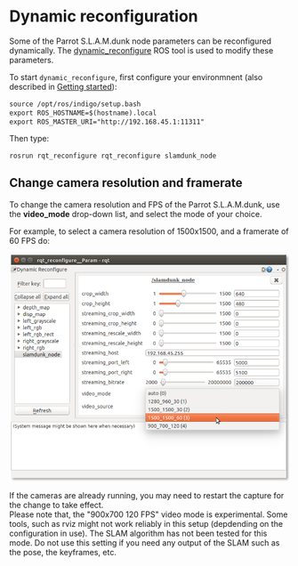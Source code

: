 # Dynamic reconfiguration

Some of the Parrot S.L.A.M.dunk node parameters can be reconfigured dynamically.
The [dynamic_reconfigure](http://wiki.ros.org/dynamic_reconfigure) ROS tool is used
to modify these parameters.

To start `dynamic_reconfigure`,
first configure your environmnent
(also described in [Getting started](#getting-started)):

    source /opt/ros/indigo/setup.bash
    export ROS_HOSTNAME=$(hostname).local
    export ROS_MASTER_URI="http://192.168.45.1:11311"

Then type:

    rosrun rqt_reconfigure rqt_reconfigure slamdunk_node


## Change camera resolution and framerate

To change the camera resolution and FPS of the Parrot S.L.A.M.dunk,
use the **video_mode** drop-down list, and select the mode of your choice.

For example, to select a camera resolution of 1500x1500, and a framerate of 60 FPS do:

![dynamic_reconfigure 1500x1500](../images/dynamic_reconfigure_1500x1500.png "dynamic_reconfigure 1500x1500")

<aside class="notice">
If the cameras are already running,
you may need to restart the capture for the change to take effect.
</aside>

<aside class="warning">
Please note that, the "900x700 120 FPS" video mode is experimental.
Some tools, such as rviz might not work reliably in this setup
(depdending on the configuration in use).
The SLAM algorithm has not been tested for this mode.
Do not use this setting if you need any output of the SLAM such as the pose,
the keyframes, etc.
</aside>
